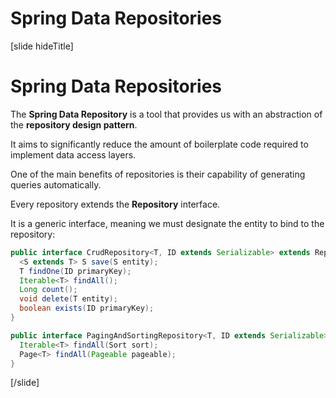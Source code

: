 # Spring Data Repositories

[slide hideTitle]

# Spring Data Repositories

The **Spring Data Repository** is a tool that provides us with an abstraction of the **repository design pattern**.

It aims to significantly reduce the amount of boilerplate code required to implement data access layers.

One of the main benefits of repositories is their capability of generating queries automatically.

Every repository extends the **Repository** interface. 

It is a generic interface, meaning we must designate the entity to bind to the repository:

```java
public interface CrudRepository<T, ID extends Serializable> extends Repository<T, ID> {
  <S extends T> S save(S entity);
  T findOne(ID primaryKey);
  Iterable<T> findAll();
  Long count();
  void delete(T entity);
  boolean exists(ID primaryKey);
}

public interface PagingAndSortingRepository<T, ID extends Serializable> extends CrudRepository<T, ID> {
  Iterable<T> findAll(Sort sort);
  Page<T> findAll(Pageable pageable);
}
```

[/slide]
